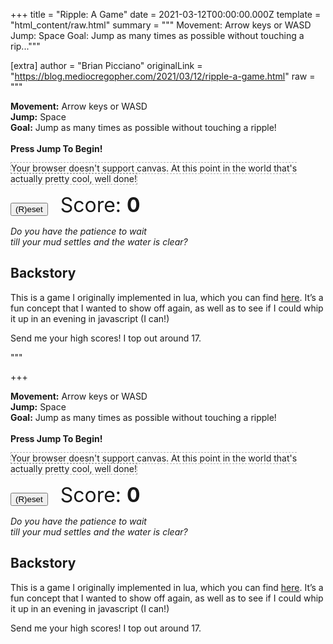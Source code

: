 
+++
title = "Ripple: A Game"
date = 2021-03-12T00:00:00.000Z
template = "html_content/raw.html"
summary = """
Movement: Arrow keys or WASD
Jump: Space
Goal: Jump as many times as possible without touching a rip..."""

[extra]
author = "Brian Picciano"
originalLink = "https://blog.mediocregopher.com/2021/03/12/ripple-a-game.html"
raw = """
<p>
    <b>Movement:</b> Arrow keys or WASD<br />
    <b>Jump:</b> Space<br />
    <b>Goal:</b> Jump as many times as possible without touching a ripple!<br />
    <br />
    <b>Press Jump To Begin!</b>
</p>

<canvas id="canvas" style="border:1px dashed #AAA" tabindex="0">
Your browser doesn't support canvas. At this point in the world that's actually
pretty cool, well done!
</canvas>
<p><button onclick="resetGame()">(R)eset</button>
<span style="font-size: 2rem; margin-left: 1rem;">Score:
    <span style="font-weight: bold" id="score">0</span>
</span></p>

<script type="text/javascript">

const palette = [
    "#264653",
    "#2A9D8F",
    "#E9C46A",
    "#F4A261",
    "#E76F51",
];

const width = 800;
const height = 600;

function hypotenuse(w, h) {
    return Math.sqrt(Math.pow(w, 2) + Math.pow(h, 2));
}

let canvas = document.getElementById("canvas");
canvas.width = width;
canvas.height = height;

let score = document.getElementById("score");

const whitelistedKeys = {
    "ArrowUp": {},
    "KeyW": {map: "ArrowUp"},
    "ArrowLeft": {},
    "KeyA": {map: "ArrowLeft"},
    "ArrowRight": {},
    "KeyD": {map: "ArrowRight"},
    "ArrowDown": {},
    "KeyS": {map: "ArrowDown"},
    "Space": {},
    "KeyR": {},
};

let keyboard = {};

canvas.addEventListener('keydown', (event) => {
    let keyInfo = whitelistedKeys[event.code];
    if (!keyInfo) return;

    let code = event.code;
    if (keyInfo.map) code = keyInfo.map;

    event.preventDefault();
    keyboard[code] = true;
});

canvas.addEventListener('keyup', (event) => {
    let keyInfo = whitelistedKeys[event.code];
    if (!keyInfo) return;

    let code = event.code;
    if (keyInfo.map) code = keyInfo.map;

    event.preventDefault();
    delete keyboard[code];
});

let ctx = canvas.getContext("2d");

let currTick;
let drops;

class Drop {
    constructor(x, y, bounces, color) {
        this.tick = currTick;
        this.x = x;
        this.y = y;
        this.thickness = (bounces+1) * 0.25;
        this.color = color ? color : palette[Math.floor(Math.random() * palette.length)];
        this.winner = false;

        this.maxRadius = hypotenuse(x, y);
        this.maxRadius = Math.max(this.maxRadius, hypotenuse(width-x, y));
        this.maxRadius = Math.max(this.maxRadius, hypotenuse(x, height-y));
        this.maxRadius = Math.max(this.maxRadius, hypotenuse(width-x, height-y));

        drops.push(this);

        if (bounces > 0) {
            new Drop(x, -y, bounces-1, this.color);
            new Drop(-x, y, bounces-1, this.color);
            new Drop((2*width)-x, y, bounces-1, this.color);
            new Drop(x, (2*height)-y, bounces-1, this.color);
        }
    }

    radius() { return currTick - this.tick; }

    draw() {
        ctx.beginPath();
        ctx.arc(this.x, this.y, this.radius(), 0, Math.PI * 2, false);
        ctx.closePath();
        ctx.lineWidth = this.thickness;
        ctx.strokeStyle = this.winner ? "#FF0000" : this.color;
        ctx.stroke();
    }

    canGC() {
        return this.radius() > this.maxRadius;
    }
}

const playerRadius = 10;
const playerMoveAccel = 0.5;
const playerMoveDecel = 0.7;
const playerMaxMoveSpeed = 4;
const playerJumpSpeed = 0.08;
const playerMaxHeight = 1;
const playerGravity = 0.01;

class Player{
    constructor(x, y, color) {
        this.x = x;
        this.y = y;
        this.z = 0;
        this.xVelocity = 0;
        this.yVelocity = 0;
        this.zVelocity = 0;
        this.color = color;
        this.falling = false;
        this.lastJumpHeight = 0;
        this.loser = false;
    }

    act() {
        if (keyboard["ArrowUp"]) {
            this.yVelocity = Math.max(-playerMaxMoveSpeed, this.yVelocity - playerMoveAccel);
        } else if (keyboard["ArrowDown"]) {
            this.yVelocity = Math.min(playerMaxMoveSpeed, this.yVelocity + playerMoveAccel);
        } else if (this.yVelocity > 0) {
            this.yVelocity = Math.max(0, this.yVelocity - playerMoveDecel);
        } else if (this.yVelocity < 0) {
            this.yVelocity = Math.min(0, this.yVelocity + playerMoveDecel);
        }

        this.y += this.yVelocity;
        this.y = Math.max(0+playerRadius, this.y);
        this.y = Math.min(height-playerRadius, this.y);

        if (keyboard["ArrowLeft"]) {
            this.xVelocity = Math.max(-playerMaxMoveSpeed, this.xVelocity - playerMoveAccel);
        } else if (keyboard["ArrowRight"]) {
            this.xVelocity = Math.min(playerMaxMoveSpeed, this.xVelocity + playerMoveAccel);
        } else if (this.xVelocity > 0) {
            this.xVelocity = Math.max(0, this.xVelocity - playerMoveDecel);
        } else if (this.xVelocity < 0) {
            this.xVelocity = Math.min(0, this.xVelocity + playerMoveDecel);
        }

        this.x += this.xVelocity;
        this.x = Math.max(0+playerRadius, this.x);
        this.x = Math.min(width-playerRadius, this.x);

        let jumpHeld = keyboard["Space"];

        if (jumpHeld && !this.falling && this.z < playerMaxHeight) {
            this.lastJumpHeight = 0;
            this.zVelocity = playerJumpSpeed;
        } else {
            this.zVelocity = Math.max(-playerJumpSpeed, this.zVelocity - playerGravity);
            this.falling = this.z > 0;
        }

        let prevZ = this.z;
        this.z = Math.max(0, this.z + this.zVelocity);
        this.lastJumpHeight = Math.max(this.z, this.lastJumpHeight);
    }

    draw() {
        let y = this.y - (this.z * 40);
        let radius = playerRadius * (this.z+1)

        // draw main
        ctx.beginPath();
        ctx.arc(this.x, y, radius, 0, Math.PI * 2, false);
        ctx.closePath();
        ctx.lineWidth = 0;
        ctx.fillStyle = this.color;
        ctx.fill();
        if (this.loser) {
            ctx.strokeStyle = '#FF0000';
            ctx.lineWidth = 2;
            ctx.stroke();
        }

        // draw shadow, if in the air
        if (this.z > 0) {
            let radius = Math.max(0, playerRadius * (1.2 - this.z));
            ctx.beginPath();
            ctx.arc(this.x, this.y, radius, 0, Math.PI * 2, false);
            ctx.closePath();
            ctx.lineWidth = 0;
            ctx.fillStyle = this.color+"33";
            ctx.fill();
        }
    }
}

let player;
let gameState;
let numJumps;

function resetGame() {
    currTick = 0;
    drops = [];
    player = new Player(width/2, height/2, palette[0]);
    gameState = 'play';
    numJumps = 0;
    canvas.focus();
}
resetGame();

let requestAnimationFrame =
    window.requestAnimationFrame ||
    window.mozRequestAnimationFrame ||
    window.webkitRequestAnimationFrame ||
    window.msRequestAnimationFrame;

function doTick() {
    if (keyboard['KeyR']) {
        resetGame();
    }

    if (gameState == 'play') {
        let playerPrevZ = player.z;
        player.act();
        if (playerPrevZ > 0 && player.z == 0) {
            let bounces = Math.floor((player.lastJumpHeight*1.8)+1);
            console.log("spawning drop with bounces:", bounces);
            new Drop(player.x, player.y, bounces);
        } else if (playerPrevZ == 0 && player.z > 0) {
            numJumps++;
        }
        score.innerHTML = numJumps;

        if (player.z == 0) {
            for (let i in drops) {
                let drop = drops[i];
                let dropRadius = drop.radius();
                if (dropRadius < playerRadius * 1.5) continue;
                let hs = Math.pow(drop.x-player.x, 2) + Math.pow(drop.y-player.y, 2);
                if (hs > Math.pow(playerRadius + dropRadius, 2)) {
                    continue;
                } else if (Math.sqrt(hs) <= Math.abs(dropRadius-playerRadius)) {
                    continue;
                } else {
                    console.log("game over");
                    drop.winner = true;
                    player.loser = true;
                    gameState = 'gameOver';
                }
            }
        }
    }

    drops = drops.filter(drop => !drop.canGC());

    ctx.clearRect(0, 0, canvas.width, canvas.height);
    drops.forEach(drop => drop.draw());
    player.draw()

    if (gameState == 'play') currTick++;
    requestAnimationFrame(doTick);
}
requestAnimationFrame(doTick);

</script>

<p><em>Do you have the patience to wait<br />
till your mud settles and the water is clear?</em></p>

<h2 id="backstory">Backstory</h2>

<p>This is a game I originally implemented in lua, which you can find <a href="https://github.com/mediocregopher/ripple">here</a>.
It’s a fun concept that I wanted to show off again, as well as to see if I could
whip it up in an evening in javascript (I can!)</p>

<p>Send me your high scores! I top out around 17.</p>"""

+++
<p>
    <b>Movement:</b> Arrow keys or WASD<br />
    <b>Jump:</b> Space<br />
    <b>Goal:</b> Jump as many times as possible without touching a ripple!<br />
    <br />
    <b>Press Jump To Begin!</b>
</p>

<canvas id="canvas" style="border:1px dashed #AAA" tabindex="0">
Your browser doesn't support canvas. At this point in the world that's actually
pretty cool, well done!
</canvas>
<p><button onclick="resetGame()">(R)eset</button>
<span style="font-size: 2rem; margin-left: 1rem;">Score:
    <span style="font-weight: bold" id="score">0</span>
</span></p>

<script type="text/javascript">

const palette = [
    "#264653",
    "#2A9D8F",
    "#E9C46A",
    "#F4A261",
    "#E76F51",
];

const width = 800;
const height = 600;

function hypotenuse(w, h) {
    return Math.sqrt(Math.pow(w, 2) + Math.pow(h, 2));
}

let canvas = document.getElementById("canvas");
canvas.width = width;
canvas.height = height;

let score = document.getElementById("score");

const whitelistedKeys = {
    "ArrowUp": {},
    "KeyW": {map: "ArrowUp"},
    "ArrowLeft": {},
    "KeyA": {map: "ArrowLeft"},
    "ArrowRight": {},
    "KeyD": {map: "ArrowRight"},
    "ArrowDown": {},
    "KeyS": {map: "ArrowDown"},
    "Space": {},
    "KeyR": {},
};

let keyboard = {};

canvas.addEventListener('keydown', (event) => {
    let keyInfo = whitelistedKeys[event.code];
    if (!keyInfo) return;

    let code = event.code;
    if (keyInfo.map) code = keyInfo.map;

    event.preventDefault();
    keyboard[code] = true;
});

canvas.addEventListener('keyup', (event) => {
    let keyInfo = whitelistedKeys[event.code];
    if (!keyInfo) return;

    let code = event.code;
    if (keyInfo.map) code = keyInfo.map;

    event.preventDefault();
    delete keyboard[code];
});

let ctx = canvas.getContext("2d");

let currTick;
let drops;

class Drop {
    constructor(x, y, bounces, color) {
        this.tick = currTick;
        this.x = x;
        this.y = y;
        this.thickness = (bounces+1) * 0.25;
        this.color = color ? color : palette[Math.floor(Math.random() * palette.length)];
        this.winner = false;

        this.maxRadius = hypotenuse(x, y);
        this.maxRadius = Math.max(this.maxRadius, hypotenuse(width-x, y));
        this.maxRadius = Math.max(this.maxRadius, hypotenuse(x, height-y));
        this.maxRadius = Math.max(this.maxRadius, hypotenuse(width-x, height-y));

        drops.push(this);

        if (bounces > 0) {
            new Drop(x, -y, bounces-1, this.color);
            new Drop(-x, y, bounces-1, this.color);
            new Drop((2*width)-x, y, bounces-1, this.color);
            new Drop(x, (2*height)-y, bounces-1, this.color);
        }
    }

    radius() { return currTick - this.tick; }

    draw() {
        ctx.beginPath();
        ctx.arc(this.x, this.y, this.radius(), 0, Math.PI * 2, false);
        ctx.closePath();
        ctx.lineWidth = this.thickness;
        ctx.strokeStyle = this.winner ? "#FF0000" : this.color;
        ctx.stroke();
    }

    canGC() {
        return this.radius() > this.maxRadius;
    }
}

const playerRadius = 10;
const playerMoveAccel = 0.5;
const playerMoveDecel = 0.7;
const playerMaxMoveSpeed = 4;
const playerJumpSpeed = 0.08;
const playerMaxHeight = 1;
const playerGravity = 0.01;

class Player{
    constructor(x, y, color) {
        this.x = x;
        this.y = y;
        this.z = 0;
        this.xVelocity = 0;
        this.yVelocity = 0;
        this.zVelocity = 0;
        this.color = color;
        this.falling = false;
        this.lastJumpHeight = 0;
        this.loser = false;
    }

    act() {
        if (keyboard["ArrowUp"]) {
            this.yVelocity = Math.max(-playerMaxMoveSpeed, this.yVelocity - playerMoveAccel);
        } else if (keyboard["ArrowDown"]) {
            this.yVelocity = Math.min(playerMaxMoveSpeed, this.yVelocity + playerMoveAccel);
        } else if (this.yVelocity > 0) {
            this.yVelocity = Math.max(0, this.yVelocity - playerMoveDecel);
        } else if (this.yVelocity < 0) {
            this.yVelocity = Math.min(0, this.yVelocity + playerMoveDecel);
        }

        this.y += this.yVelocity;
        this.y = Math.max(0+playerRadius, this.y);
        this.y = Math.min(height-playerRadius, this.y);

        if (keyboard["ArrowLeft"]) {
            this.xVelocity = Math.max(-playerMaxMoveSpeed, this.xVelocity - playerMoveAccel);
        } else if (keyboard["ArrowRight"]) {
            this.xVelocity = Math.min(playerMaxMoveSpeed, this.xVelocity + playerMoveAccel);
        } else if (this.xVelocity > 0) {
            this.xVelocity = Math.max(0, this.xVelocity - playerMoveDecel);
        } else if (this.xVelocity < 0) {
            this.xVelocity = Math.min(0, this.xVelocity + playerMoveDecel);
        }

        this.x += this.xVelocity;
        this.x = Math.max(0+playerRadius, this.x);
        this.x = Math.min(width-playerRadius, this.x);

        let jumpHeld = keyboard["Space"];

        if (jumpHeld && !this.falling && this.z < playerMaxHeight) {
            this.lastJumpHeight = 0;
            this.zVelocity = playerJumpSpeed;
        } else {
            this.zVelocity = Math.max(-playerJumpSpeed, this.zVelocity - playerGravity);
            this.falling = this.z > 0;
        }

        let prevZ = this.z;
        this.z = Math.max(0, this.z + this.zVelocity);
        this.lastJumpHeight = Math.max(this.z, this.lastJumpHeight);
    }

    draw() {
        let y = this.y - (this.z * 40);
        let radius = playerRadius * (this.z+1)

        // draw main
        ctx.beginPath();
        ctx.arc(this.x, y, radius, 0, Math.PI * 2, false);
        ctx.closePath();
        ctx.lineWidth = 0;
        ctx.fillStyle = this.color;
        ctx.fill();
        if (this.loser) {
            ctx.strokeStyle = '#FF0000';
            ctx.lineWidth = 2;
            ctx.stroke();
        }

        // draw shadow, if in the air
        if (this.z > 0) {
            let radius = Math.max(0, playerRadius * (1.2 - this.z));
            ctx.beginPath();
            ctx.arc(this.x, this.y, radius, 0, Math.PI * 2, false);
            ctx.closePath();
            ctx.lineWidth = 0;
            ctx.fillStyle = this.color+"33";
            ctx.fill();
        }
    }
}

let player;
let gameState;
let numJumps;

function resetGame() {
    currTick = 0;
    drops = [];
    player = new Player(width/2, height/2, palette[0]);
    gameState = 'play';
    numJumps = 0;
    canvas.focus();
}
resetGame();

let requestAnimationFrame =
    window.requestAnimationFrame ||
    window.mozRequestAnimationFrame ||
    window.webkitRequestAnimationFrame ||
    window.msRequestAnimationFrame;

function doTick() {
    if (keyboard['KeyR']) {
        resetGame();
    }

    if (gameState == 'play') {
        let playerPrevZ = player.z;
        player.act();
        if (playerPrevZ > 0 && player.z == 0) {
            let bounces = Math.floor((player.lastJumpHeight*1.8)+1);
            console.log("spawning drop with bounces:", bounces);
            new Drop(player.x, player.y, bounces);
        } else if (playerPrevZ == 0 && player.z > 0) {
            numJumps++;
        }
        score.innerHTML = numJumps;

        if (player.z == 0) {
            for (let i in drops) {
                let drop = drops[i];
                let dropRadius = drop.radius();
                if (dropRadius < playerRadius * 1.5) continue;
                let hs = Math.pow(drop.x-player.x, 2) + Math.pow(drop.y-player.y, 2);
                if (hs > Math.pow(playerRadius + dropRadius, 2)) {
                    continue;
                } else if (Math.sqrt(hs) <= Math.abs(dropRadius-playerRadius)) {
                    continue;
                } else {
                    console.log("game over");
                    drop.winner = true;
                    player.loser = true;
                    gameState = 'gameOver';
                }
            }
        }
    }

    drops = drops.filter(drop => !drop.canGC());

    ctx.clearRect(0, 0, canvas.width, canvas.height);
    drops.forEach(drop => drop.draw());
    player.draw()

    if (gameState == 'play') currTick++;
    requestAnimationFrame(doTick);
}
requestAnimationFrame(doTick);

</script>

<p><em>Do you have the patience to wait<br />
till your mud settles and the water is clear?</em></p>

<h2 id="backstory">Backstory</h2>

<p>This is a game I originally implemented in lua, which you can find <a href="https://github.com/mediocregopher/ripple">here</a>.
It’s a fun concept that I wanted to show off again, as well as to see if I could
whip it up in an evening in javascript (I can!)</p>

<p>Send me your high scores! I top out around 17.</p>
